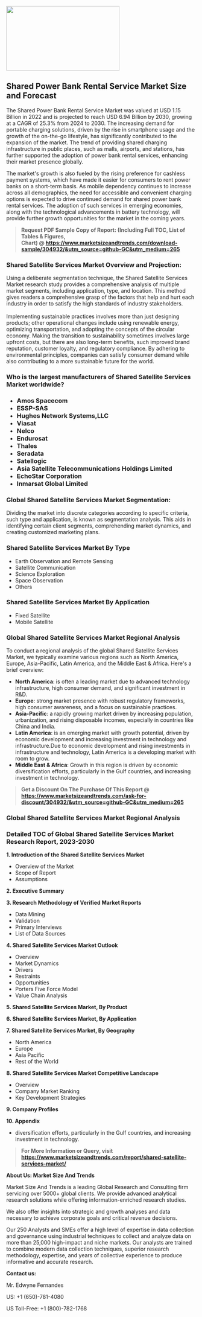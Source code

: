 <p><img class="alignnone size-medium wp-image-20088" src="https://ffe5etoiles.com/wp-content/uploads/2024/12/MST1-300x171.png" alt="" width="300" height="171" /></p><h2>Shared Power Bank Rental Service Market Size and Forecast</h2><p>The Shared Power Bank Rental Service Market was valued at USD 1.15 Billion in 2022 and is projected to reach USD 6.94 Billion by 2030, growing at a CAGR of 25.3% from 2024 to 2030. The increasing demand for portable charging solutions, driven by the rise in smartphone usage and the growth of the on-the-go lifestyle, has significantly contributed to the expansion of the market. The trend of providing shared charging infrastructure in public places, such as malls, airports, and stations, has further supported the adoption of power bank rental services, enhancing their market presence globally.</p><p>The market's growth is also fueled by the rising preference for cashless payment systems, which have made it easier for consumers to rent power banks on a short-term basis. As mobile dependency continues to increase across all demographics, the need for accessible and convenient charging options is expected to drive continued demand for shared power bank rental services. The adoption of such services in emerging economies, along with the technological advancements in battery technology, will provide further growth opportunities for the market in the coming years.</p></p><blockquote id="" class=""><strong>Request PDF Sample Copy of Report: (Including Full TOC, List of Tables &amp; Figures, Chart)&nbsp;@&nbsp;<strong><a href="https://www.marketsizeandtrends.com/download-sample/304932/&utm_source=github-GC&utm_medium=265" target="_blank">https://www.marketsizeandtrends.com/download-sample/304932/&utm_source=github-GC&utm_medium=265</a></strong></strong></blockquote><h3 id="" class="">Shared Satellite Services Market&nbsp;Overview and Projection:</h3><p id="" class="">Using a deliberate segmentation technique, the Shared Satellite Services Market research study provides a comprehensive analysis of multiple market segments, including application, type, and location. This method gives readers a comprehensive grasp of the factors that help and hurt each industry in order to satisfy the high standards of industry stakeholders. <br /> <br />Implementing sustainable practices involves more than just designing products; other operational changes include using renewable energy, optimizing transportation, and adopting the concepts of the circular economy. Making the transition to sustainability sometimes involves large upfront costs, but there are also long-term benefits, such improved brand reputation, customer loyalty, and regulatory compliance. By adhering to environmental principles, companies can satisfy consumer demand while also contributing to a more sustainable future for the world.</p><h3 id="" class="">Who is the largest manufacturers of&nbsp;Shared Satellite Services Market worldwide?</h3><h3 class=""><p><ul><li>Amos Spacecom </li><li> ESSP-SAS </li><li> Hughes Network Systems,LLC </li><li> Viasat </li><li> Nelco </li><li> Endurosat </li><li> Thales </li><li> Seradata </li><li> Satellogic </li><li> Asia Satellite Telecommunications Holdings Limited </li><li> EchoStar Corporation </li><li> Inmarsat Global Limited</li></ul></p></h3><h3 id="" class="">Global&nbsp;Shared Satellite Services Market Segmentation:</h3><p id="" class="">Dividing the market into discrete categories according to specific criteria, such type and application, is known as segmentation analysis. This aids in identifying certain client segments, comprehending market dynamics, and creating customized marketing plans.</p><h3 id="" class="">Shared Satellite Services Market&nbsp;By Type</h3><p><p><ul><li>Earth Observation and Remote Sensing</li><li> Satellite Communication</li><li> Science Exploration</li><li> Space Observation</li><li> Others</p></li></ul></p></p><h3 id="" class="">Shared Satellite Services Market&nbsp;By Application</h3><p class=""><p><ul><li>Fixed Satellite</li><li> Mobile Satellite</li></ul></p></p><h3 id="" class="">Global Shared Satellite Services Market Regional Analysis</h3><p id="" class="">To conduct a regional analysis of the global Shared Satellite Services Market, we typically examine various regions such as North America, Europe, Asia-Pacific, Latin America, and the Middle East &amp; Africa. Here's a brief overview:</p><ul><li><strong>North America</strong>: is often a leading market due to advanced technology infrastructure, high consumer demand, and significant investment in R&amp;D.</li><li><strong>Europe</strong>: strong market presence with robust regulatory frameworks, high consumer awareness, and a focus on sustainable practices.</li><li><strong>Asia-Pacific</strong>: a rapidly growing market driven by increasing population, urbanization, and rising disposable incomes, especially in countries like China and India.</li><li><strong>Latin America</strong>: is an emerging market with growth potential, driven by economic development and increasing investment in technology and infrastructure.Due to economic development and rising investments in infrastructure and technology, Latin America is a developing market with room to grow.</li><li><strong>Middle East &amp; Africa</strong>: Growth in this region is driven by economic diversification efforts, particularly in the Gulf countries, and increasing investment in technology.</li></ul><blockquote id="" class=""><strong>Get a Discount On The Purchase Of This Report @ <strong><a href="https://www.marketsizeandtrends.com/ask-for-discount/304932/&utm_source=github-GC&utm_medium=265" target="_blank">https://www.marketsizeandtrends.com/ask-for-discount/304932/&utm_source=github-GC&utm_medium=265</a></strong></strong></blockquote><h3 id="" class="">Global Shared Satellite Services Market Regional Analysis</h3><h3 id="" class="">Detailed TOC of Global Shared Satellite Services Market Research Report, 2023-2030</h3><p id="" class=""><strong>1. Introduction of the Shared Satellite Services Market</strong></p><ul><li>Overview of the Market</li><li>Scope of Report</li><li>Assumptions</li></ul><p id="" class=""><strong>2. Executive Summary</strong></p><p id="" class=""><strong>3. Research Methodology of Verified Market Reports</strong></p><ul><li>Data Mining</li><li>Validation</li><li>Primary Interviews</li><li>List of Data Sources</li></ul><p id="" class=""><strong>4. Shared Satellite Services Market Outlook</strong></p><ul><li>Overview</li><li>Market Dynamics</li><li>Drivers</li><li>Restraints</li><li>Opportunities</li><li>Porters Five Force Model</li><li>Value Chain Analysis</li></ul><p id="" class=""><strong>5. Shared Satellite Services Market, By Product</strong></p><p id="" class=""><strong>6. Shared Satellite Services Market, By Application</strong></p><p id="" class=""><strong>7. Shared Satellite Services Market, By Geography</strong></p><ul><li>North America</li><li>Europe</li><li>Asia Pacific</li><li>Rest of the World</li></ul><p id="" class=""><strong>8. Shared Satellite Services Market Competitive Landscape</strong></p><ul><li>Overview</li><li>Company Market Ranking</li><li>Key Development Strategies</li></ul><p id="" class=""><strong>9. Company Profiles</strong></p><p id="" class=""><strong>10. Appendix</strong></p><ul><li>diversification efforts, particularly in the Gulf countries, and increasing investment in technology.</li></ul><blockquote id="" class=""><strong>For More Information or Query, visit <strong><strong><a href="https://www.marketsizeandtrends.com/report/shared-satellite-services-market/" target="_blank">https://www.marketsizeandtrends.com/report/shared-satellite-services-market/</a></strong></strong></strong></blockquote><p id="" class=""><strong>About Us: Market Size And Trends</strong></p><p id="" class="">Market Size And Trends is a leading Global Research and Consulting firm servicing over 5000+ global clients. We provide advanced analytical research solutions while offering information-enriched research studies.</p><p id="" class="">We also offer insights into strategic and growth analyses and data necessary to achieve corporate goals and critical revenue decisions.</p><p id="" class="">Our 250 Analysts and SMEs offer a high level of expertise in data collection and governance using industrial techniques to collect and analyze data on more than 25,000 high-impact and niche markets. Our analysts are trained to combine modern data collection techniques, superior research methodology, expertise, and years of collective experience to produce informative and accurate research.</p><p id="" class=""><strong>Contact us:</strong></p><p id="" class="">Mr. Edwyne Fernandes</p><p id="" class="">US: +1 (650)-781-4080</p><p id="" class="">US Toll-Free: +1 (800)-782-1768</p>

